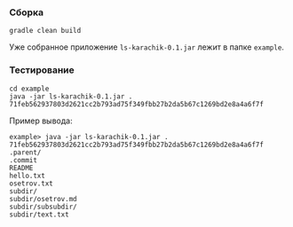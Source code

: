 ### Сборка

```shell
gradle clean build
```

Уже собранное приложение ```ls-karachik-0.1.jar``` лежит в папке ```example```.

### Тестирование

```shell
cd example
java -jar ls-karachik-0.1.jar . 71feb562937803d2621cc2b793ad75f349fbb27b2da5b67c1269bd2e8a4a6f7f
```


Пример вывода:
```
example> java -jar ls-karachik-0.1.jar . 71feb562937803d2621cc2b793ad75f349fbb27b2da5b67c1269bd2e8a4a6f7f
.parent/
.commit
README
hello.txt
osetrov.txt
subdir/
subdir/osetrov.md
subdir/subsubdir/
subdir/text.txt
```
